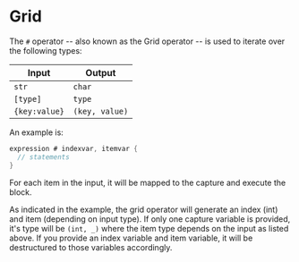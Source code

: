 # Grid

The `#` operator -- also known as the Grid operator -- is used to iterate over the following types:

| Input | Output |
|-------|--------|
|`str`|`char`|
|`[type]`|`type`|
|`{key:value}`|`(key, value)`|

An example is:

```go
expression # indexvar, itemvar {
  // statements
}
```

For each item in the input, it will be mapped to the capture and execute the block.

As indicated in the example, the grid operator will generate an index (int) and item (depending on input type). If only one capture variable is provided, it's type will be `(int, _)` where the item type depends on the input as listed above. If you provide an index variable and item variable, it will be destructured to those variables accordingly.
